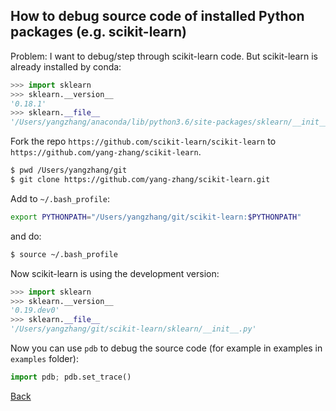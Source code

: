 ## How to debug source code of installed Python packages (e.g. scikit-learn)

Problem: I want to debug/step through scikit-learn code. But scikit-learn is already installed by conda:
```python
>>> import sklearn
>>> sklearn.__version__
'0.18.1'
>>> sklearn.__file__
'/Users/yangzhang/anaconda/lib/python3.6/site-packages/sklearn/__init__.py'
```

Fork the repo `https://github.com/scikit-learn/scikit-learn` to `https://github.com/yang-zhang/scikit-learn`.

```bash
$ pwd /Users/yangzhang/git
$ git clone https://github.com/yang-zhang/scikit-learn.git 
```

Add to `~/.bash_profile`:
```bash
export PYTHONPATH="/Users/yangzhang/git/scikit-learn:$PYTHONPATH"
```

and do:
```bash
$ source ~/.bash_profile
```

Now scikit-learn is using the development version:
```python
>>> import sklearn
>>> sklearn.__version__
'0.19.dev0'
>>> sklearn.__file__
'/Users/yangzhang/git/scikit-learn/sklearn/__init__.py'
```

Now you can use `pdb` to debug the source code (for example in examples in `examples` folder):
```python
import pdb; pdb.set_trace()
```


[Back](./)
